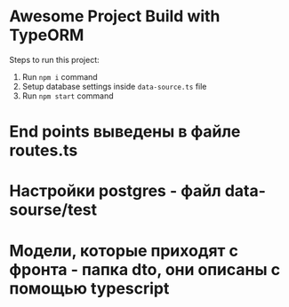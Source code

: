# Awesome Project Build with TypeORM

Steps to run this project:

1. Run `npm i` command
2. Setup database settings inside `data-source.ts` file
3. Run `npm start` command

# End points выведены в файле routes.ts
# Настройки postgres - файл data-sourse/test
# Модели, которые приходят с фронта - папка dto, они описаны с помощью typescript
